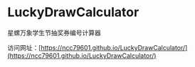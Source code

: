 # LuckyDrawCalculator
星螺万象学生节抽奖券编号计算器

访问网址：[https://ncc79601.github.io/LuckyDrawCalculator/](https://ncc79601.github.io/LuckyDrawCalculator/)